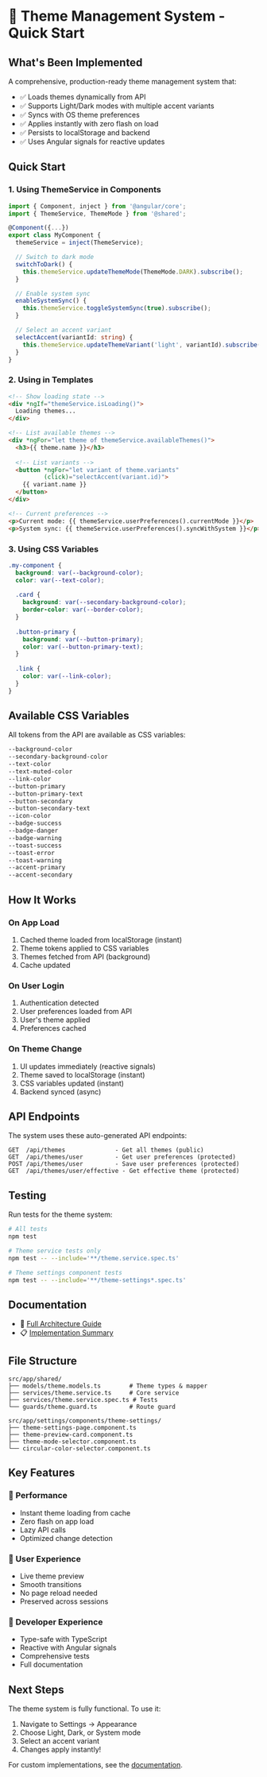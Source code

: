 # 🎨 Theme Management System - Quick Start

## What's Been Implemented

A comprehensive, production-ready theme management system that:
- ✅ Loads themes dynamically from API
- ✅ Supports Light/Dark modes with multiple accent variants
- ✅ Syncs with OS theme preferences
- ✅ Applies instantly with zero flash on load
- ✅ Persists to localStorage and backend
- ✅ Uses Angular signals for reactive updates

## Quick Start

### 1. Using ThemeService in Components

```typescript
import { Component, inject } from '@angular/core';
import { ThemeService, ThemeMode } from '@shared';

@Component({...})
export class MyComponent {
  themeService = inject(ThemeService);

  // Switch to dark mode
  switchToDark() {
    this.themeService.updateThemeMode(ThemeMode.DARK).subscribe();
  }

  // Enable system sync
  enableSystemSync() {
    this.themeService.toggleSystemSync(true).subscribe();
  }

  // Select an accent variant
  selectAccent(variantId: string) {
    this.themeService.updateThemeVariant('light', variantId).subscribe();
  }
}
```

### 2. Using in Templates

```html
<!-- Show loading state -->
<div *ngIf="themeService.isLoading()">
  Loading themes...
</div>

<!-- List available themes -->
<div *ngFor="let theme of themeService.availableThemes()">
  <h3>{{ theme.name }}</h3>
  
  <!-- List variants -->
  <button *ngFor="let variant of theme.variants"
          (click)="selectAccent(variant.id)">
    {{ variant.name }}
  </button>
</div>

<!-- Current preferences -->
<p>Current mode: {{ themeService.userPreferences().currentMode }}</p>
<p>System sync: {{ themeService.userPreferences().syncWithSystem }}</p>
```

### 3. Using CSS Variables

```scss
.my-component {
  background: var(--background-color);
  color: var(--text-color);
  
  .card {
    background: var(--secondary-background-color);
    border-color: var(--border-color);
  }
  
  .button-primary {
    background: var(--button-primary);
    color: var(--button-primary-text);
  }
  
  .link {
    color: var(--link-color);
  }
}
```

## Available CSS Variables

All tokens from the API are available as CSS variables:

```css
--background-color
--secondary-background-color
--text-color
--text-muted-color
--link-color
--button-primary
--button-primary-text
--button-secondary
--button-secondary-text
--icon-color
--badge-success
--badge-danger
--badge-warning
--toast-success
--toast-error
--toast-warning
--accent-primary
--accent-secondary
```

## How It Works

### On App Load
1. Cached theme loaded from localStorage (instant)
2. Theme tokens applied to CSS variables
3. Themes fetched from API (background)
4. Cache updated

### On User Login
1. Authentication detected
2. User preferences loaded from API
3. User's theme applied
4. Preferences cached

### On Theme Change
1. UI updates immediately (reactive signals)
2. Theme saved to localStorage (instant)
3. CSS variables updated (instant)
4. Backend synced (async)

## API Endpoints

The system uses these auto-generated API endpoints:

```
GET  /api/themes              - Get all themes (public)
GET  /api/themes/user         - Get user preferences (protected)
POST /api/themes/user         - Save user preferences (protected)
GET  /api/themes/user/effective - Get effective theme (protected)
```

## Testing

Run tests for the theme system:

```bash
# All tests
npm test

# Theme service tests only
npm test -- --include='**/theme.service.spec.ts'

# Theme settings component tests
npm test -- --include='**/theme-settings*.spec.ts'
```

## Documentation

- 📖 [Full Architecture Guide](docs/THEME_SYSTEM.md)
- 📋 [Implementation Summary](docs/IMPLEMENTATION_SUMMARY.md)

## File Structure

```
src/app/shared/
├── models/theme.models.ts        # Theme types & mapper
├── services/theme.service.ts     # Core service
├── services/theme.service.spec.ts # Tests
└── guards/theme.guard.ts         # Route guard

src/app/settings/components/theme-settings/
├── theme-settings-page.component.ts
├── theme-preview-card.component.ts
├── theme-mode-selector.component.ts
└── circular-color-selector.component.ts
```

## Key Features

### 🚀 Performance
- Instant theme loading from cache
- Zero flash on app load
- Lazy API calls
- Optimized change detection

### 🎯 User Experience
- Live theme preview
- Smooth transitions
- No page reload needed
- Preserved across sessions

### 🔧 Developer Experience
- Type-safe with TypeScript
- Reactive with Angular signals
- Comprehensive tests
- Full documentation

## Next Steps

The theme system is fully functional. To use it:

1. Navigate to Settings → Appearance
2. Choose Light, Dark, or System mode
3. Select an accent variant
4. Changes apply instantly!

For custom implementations, see the [documentation](docs/THEME_SYSTEM.md).
